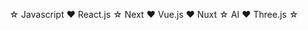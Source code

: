 
<div class="container">
<p class="test">
  <span class="x-mas-light">&star;</span> <span class="blink1">Javascript</span> <span class="x-mas-light">&heartsuit;</span> <span class="blink2">React.js</span> <span class="x-mas-light">&star;</span> <span class="blink3">Next</span> <span class="x-mas-light">&heartsuit;</span> <span class="blink4">Vue.js</span> <span class="x-mas-light">&heartsuit;</span> <span class="blink5">Nuxt</span> <span class="x-mas-light">&star;</span> <span class="blink1">AI</span> <span class="x-mas-light">&heartsuit;</span> <span class="blink2">Three.js</span> <span class="x-mas-light">&star;</span>
</p>
</div>

<!---
supershaneski/supershaneski is a ✨ special ✨ repository because its `README.md` (this file) appears on your GitHub profile.
You can click the Preview link to take a look at your changes.
--->
